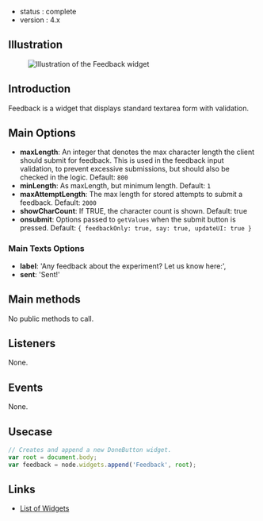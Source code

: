  - status : complete
 - version : 4.x

## Illustration

<figure>
  <img src="http://nodegame.org/images/wiki/feedback-widget.jpeg" alt="Illustration of the Feedback widget">
</figure>

## Introduction

Feedback is a widget that displays standard textarea form with validation.

## Main Options

- **maxLength**: An integer that denotes the max character length the client
    should submit for feedback. This is used in the feedback input validation,
    to prevent excessive submissions, but should also be checked in the
    logic. Default: `800`
- **minLength**: As maxLength, but minimum length. Default: `1`
- **maxAttemptLength**: The max length for stored attempts to submit a feedback.
    Default: `2000`
- **showCharCount**: If TRUE, the character count is shown. Default: true
- **onsubmit**: Options passed to `getValues` when the submit button is pressed.
    Default: `{ feedbackOnly: true, say: true, updateUI: true }`

### Main Texts Options

- **label**: 'Any feedback about the experiment? Let us know here:',
- **sent**: 'Sent!'

## Main methods

No public methods to call.

## Listeners

None.

## Events

None.


## Usecase

```js
// Creates and append a new DoneButton widget.
var root = document.body;
var feedback = node.widgets.append('Feedback', root);

```

## Links

- [List of Widgets](Widgets-API-v4)
